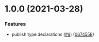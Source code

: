# 1.0.0 (2021-03-28)


### Features

* publish type declarations ([#6](https://github.com/levibostian/npm-module-blanky/issues/6)) ([0674558](https://github.com/levibostian/npm-module-blanky/commit/06745583799c6449e36b65a904af115b5f81903e))
